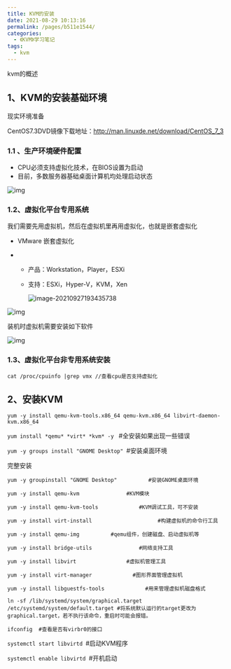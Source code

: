 ```yaml
---
title: KVM的安装
date: 2021-08-29 10:13:16
permalink: /pages/b511e1544/
categories:
  - 《KVM》学习笔记
tags:
  - kvm
---
```

kvm的概述
<!-- more -->

## **1、KVM的安装基础环境**

 现实环境准备

CentOS7.3DVD镜像下载地址：http://man.linuxde.net/download/CentOS_7_3

### **1.1 、生产环境硬件配置**

- CPU必须支持虚拟化技术，在BIOS设置为启动
- 目前，多数服务器基础桌面计算机均处理启动状态

![img](https://cdn.jsdelivr.net/gh/lzq70112/images/blog/180330091735.png)

### **1.2、虚拟化平台专用系统**

我们需要先用虚拟机，然后在虚拟机里再用虚拟化，也就是嵌套虚拟化

- VMware 嵌套虚拟化

- - 产品：Workstation，Player，ESXi

  - 支持：ESXi，Hyper-V，KVM，Xen

    ![image-20210927193435738](https://cdn.jsdelivr.net/gh/lzq70112/images/blog/image-20210927193435738.png)



![img](https://cdn.jsdelivr.net/gh/lzq70112/images/blog/180330092445.png)

装机时虚拟机需要安装如下软件

![img](https://cdn.jsdelivr.net/gh/lzq70112/images/blog/180330094613.png)

### **1.3、虚拟化平台非专用系统安装**

`cat /proc/cpuinfo |grep vmx //查看cpu是否支持虚拟化`

## **2、安装KVM**

`yum -y install qemu-kvm-tools.x86_64 qemu-kvm.x86_64 libvirt-daemon-kvm.x86_64 `

 `yum install *qemu* *virt* *kvm* -y ` #全安装如果出现一些错误 

`yum -y groups install "GNOME Desktop" `#安装桌面环境

完整安装

```shell
yum -y groupinstall "GNOME Desktop"          #安装GNOME桌面环境

yum -y install qemu-kvm               #KVM模块

yum -y install qemu-kvm-tools             #KVM调试工具，可不安装

yum -y install virt-install                     #构建虚拟机的命令行工具

yum -y install qemu-img          #qemu组件，创建磁盘、启动虚拟机等

yum -y install bridge-utils               #网络支持工具

yum -y install libvirt                #虚拟机管理工具

yum -y install virt-manager             #图形界面管理虚拟机

yum -y install libguestfs-tools             #用来管理虚拟机磁盘格式 

ln -sf /lib/systemd/system/graphical.target /etc/systemd/system/default.target #将系统默认运行的target更改为graphical.target，若不执行该命令，重启时可能会报错。

ifconfig  #查看是否有virbr0的接口
```

`systemctl start libvirtd `#启动KVM程序 

`systemctl enable libvirtd `#开机启动

